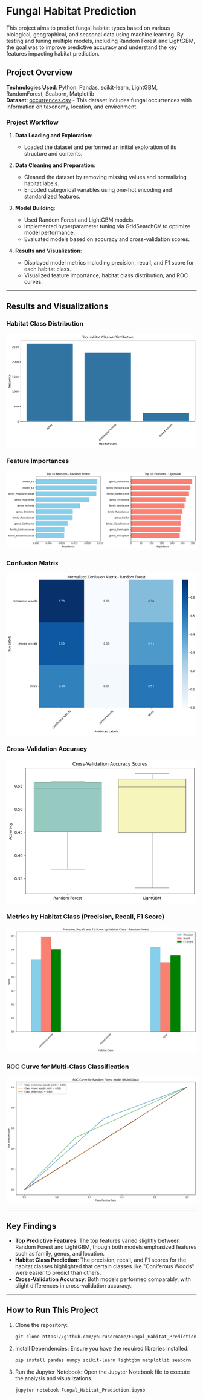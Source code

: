 # Fungal Habitat Prediction

This project aims to predict fungal habitat types based on various biological, geographical, and seasonal data using machine learning. By testing and tuning multiple models, including Random Forest and LightGBM, the goal was to improve predictive accuracy and understand the key features impacting habitat prediction.

## Project Overview

**Technologies Used**: Python, Pandas, scikit-learn, LightGBM, RandomForest, Seaborn, Matplotlib  
**Dataset**: [occurrences.csv](occurrences.csv) - This dataset includes fungal occurrences with information on taxonomy, location, and environment.

### Project Workflow

1. **Data Loading and Exploration**: 
   - Loaded the dataset and performed an initial exploration of its structure and contents.

2. **Data Cleaning and Preparation**: 
   - Cleaned the dataset by removing missing values and normalizing habitat labels.
   - Encoded categorical variables using one-hot encoding and standardized features.

3. **Model Building**: 
   - Used Random Forest and LightGBM models.
   - Implemented hyperparameter tuning via GridSearchCV to optimize model performance.
   - Evaluated models based on accuracy and cross-validation scores.

4. **Results and Visualization**:
   - Displayed model metrics including precision, recall, and F1 score for each habitat class.
   - Visualized feature importance, habitat class distribution, and ROC curves.

---

## Results and Visualizations

### Habitat Class Distribution
![Habitat Distribution](images/habitat_distribution.png)

### Feature Importances
![Feature Importance - Random Forest](images/feature_importances.png)

### Confusion Matrix
![Confusion Matrix - Random Forest](images/confusion_matrix_rf.png)

### Cross-Validation Accuracy
![Cross-Validation Accuracy Scores](images/cv_accuracy.png)

### Metrics by Habitat Class (Precision, Recall, F1 Score)
![Metrics by Habitat Class](images/Precision%2C%20Recall%20and%20F1%20Score%20by%20Habitat%20Class%20-%20Random%20Forest.png)

### ROC Curve for Multi-Class Classification
![ROC Curve - Random Forest (Multi-Class)](images/ROC%20Curve%20for%20Random%20Forset%20Model%20(Multi%20Class).png)

---

## Key Findings

- **Top Predictive Features**: The top features varied slightly between Random Forest and LightGBM, though both models emphasized features such as family, genus, and location.
- **Habitat Class Prediction**: The precision, recall, and F1 scores for the habitat classes highlighted that certain classes like "Coniferous Woods" were easier to predict than others.
- **Cross-Validation Accuracy**: Both models performed comparably, with slight differences in cross-validation accuracy.

---

## How to Run This Project

1. Clone the repository:
   ```bash
   git clone https://github.com/yourusername/Fungal_Habitat_Prediction.git

2. Install Dependencies: Ensure you have the required libraries installed:
   ```bash
   pip install pandas numpy scikit-learn lightgbm matplotlib seaborn
3. Run the Jupyter Notebook: Open the Jupyter Notebook file to execute the analysis and visualizations.
   ```bash
   jupyter notebook Fungal_Habitat_Prediction.ipynb
